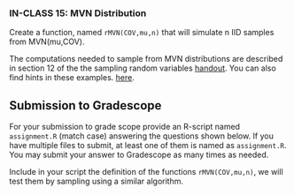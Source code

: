 ### IN-CLASS 15: MVN Distribution

Create a function, named `rMVN(COV,mu,n)` that will simulate n IID samples from MVN(mu,COV).

The computations needed to sample from MVN distributions are described in section 12 of the the sampling random variables [handout](https://github.com/gdlc/STAT_COMP/blob/master/HANDOUTS/SimulatingRandomVariables.pdf). You can also find hints in these examples. [here](https://github.com/gdlc/STAT_COMP/blob/master/HANDOUTS/MVNORM.md).

## Submission to Gradescope

For your submission to grade scope provide an R-script named `assignment.R` (match case) answering the questions shown below. If you have multiple files to submit, at least one of them is named as `assignment.R`.  You may submit your answer to Gradescope as many times as needed.

Include in your script the definition of the functions `rMVN(COV,mu,n)`, we will test them by sampling using a similar algorithm.




 

